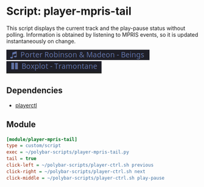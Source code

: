 # Script: player-mpris-tail

This script displays the current track and the play-pause status without polling. Information is obtained by listening to MPRIS events, so it is updated instantaneously on change.

![player-mpris-tail](screenshots/1.png)
![player-mpris-tail](screenshots/2.png)


## Dependencies

* [playerctl](https://github.com/acrisci/playerctl)


## Module

```ini
[module/player-mpris-tail]
type = custom/script
exec = ~/polybar-scripts/player-mpris-tail.py
tail = true
click-left = ~/polybar-scripts/player-ctrl.sh previous
click-right = ~/polybar-scripts/player-ctrl.sh next
click-middle = ~/polybar-scripts/player-ctrl.sh play-pause
```
